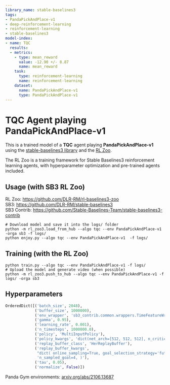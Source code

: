 ```yaml
---
library_name: stable-baselines3
tags:
- PandaPickAndPlace-v1
- deep-reinforcement-learning
- reinforcement-learning
- stable-baselines3
model-index:
- name: TQC
  results:
  - metrics:
    - type: mean_reward
      value: -12.90 +/- 8.87
      name: mean_reward
    task:
      type: reinforcement-learning
      name: reinforcement-learning
    dataset:
      name: PandaPickAndPlace-v1
      type: PandaPickAndPlace-v1
---
```


# **TQC** Agent playing **PandaPickAndPlace-v1**
This is a trained model of a **TQC** agent playing **PandaPickAndPlace-v1**
using the [stable-baselines3 library](https://github.com/DLR-RM/stable-baselines3)
and the [RL Zoo](https://github.com/DLR-RM/rl-baselines3-zoo).

The RL Zoo is a training framework for Stable Baselines3
reinforcement learning agents,
with hyperparameter optimization and pre-trained agents included.

## Usage (with SB3 RL Zoo)

RL Zoo: https://github.com/DLR-RM/rl-baselines3-zoo<br/>
SB3: https://github.com/DLR-RM/stable-baselines3<br/>
SB3 Contrib: https://github.com/Stable-Baselines-Team/stable-baselines3-contrib

```
# Download model and save it into the logs/ folder
python -m rl_zoo3.load_from_hub --algo tqc --env PandaPickAndPlace-v1 -orga sb3 -f logs/
python enjoy.py --algo tqc --env PandaPickAndPlace-v1  -f logs/
```

## Training (with the RL Zoo)
```
python train.py --algo tqc --env PandaPickAndPlace-v1 -f logs/
# Upload the model and generate video (when possible)
python -m rl_zoo3.push_to_hub --algo tqc --env PandaPickAndPlace-v1 -f logs/ -orga sb3
```

## Hyperparameters
```python
OrderedDict([('batch_size', 2048),
             ('buffer_size', 1000000),
             ('env_wrapper', 'sb3_contrib.common.wrappers.TimeFeatureWrapper'),
             ('gamma', 0.95),
             ('learning_rate', 0.001),
             ('n_timesteps', 1000000.0),
             ('policy', 'MultiInputPolicy'),
             ('policy_kwargs', 'dict(net_arch=[512, 512, 512], n_critics=2)'),
             ('replay_buffer_class', 'HerReplayBuffer'),
             ('replay_buffer_kwargs',
              "dict( online_sampling=True, goal_selection_strategy='future', "
              'n_sampled_goal=4, )'),
             ('tau', 0.05),
             ('normalize', False)])
```

Panda Gym environments: [arxiv.org/abs/2106.13687](https://arxiv.org/abs/2106.13687)